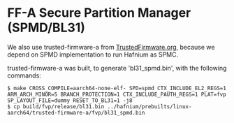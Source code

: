 # FF-A Secure Partition Manager (SPMD/BL31)

We also use trusted-firmware-a from [TrustedFirmware.org](https://git.trustedfirmware.org/TF-A/trusted-firmware-a.git/), because we depend on SPMD implementation to run Hafnium as SPMC.

trusted-firmware-a was built, to generate 'bl31_spmd.bin', with the following commands:

```
$ make CROSS_COMPILE=aarch64-none-elf- SPD=spmd CTX_INCLUDE_EL2_REGS=1 ARM_ARCH_MINOR=5 BRANCH_PROTECTION=1 CTX_INCLUDE_PAUTH_REGS=1 PLAT=fvp SP_LAYOUT_FILE=dummy RESET_TO_BL31=1 -j8
$ cp build/fvp/release/bl31.bin ../hafnium/prebuilts/linux-aarch64/trusted-firmware-a/fvp/bl31_spmd.bin
```
